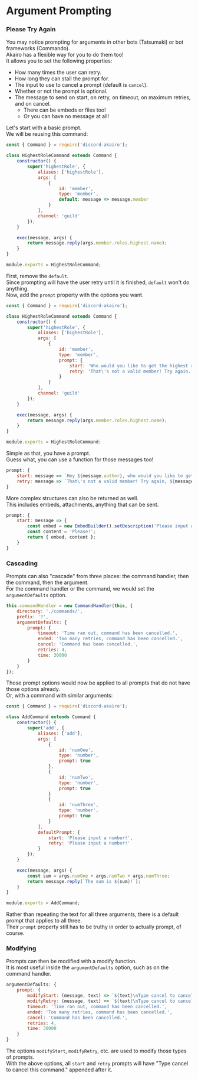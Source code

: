 # Argument Prompting

### Please Try Again

You may notice prompting for arguments in other bots (Tatsumaki) or bot frameworks (Commando).  
Akairo has a flexible way for you to do them too!  
It allows you to set the following properties:  

- How many times the user can retry.
- How long they can stall the prompt for.
- The input to use to cancel a prompt (default is `cancel`).
- Whether or not the prompt is optional.
- The message to send on start, on retry, on timeout, on maximum retries, and on cancel.
    - There can be embeds or files too!
    - Or you can have no message at all!

Let's start with a basic prompt.  
We will be reusing this command:  

```js
const { Command } = require('discord-akairo');

class HighestRoleCommand extends Command {
    constructor() {
        super('highestRole', {
            aliases: ['highestRole'],
            args: [
                {
                    id: 'member',
                    type: 'member',
                    default: message => message.member
                }
            ],
            channel: 'guild'
        });
    }

    exec(message, args) {
        return message.reply(args.member.roles.highest.name);
    }
}

module.exports = HighestRoleCommand;
```

First, remove the `default`.  
Since prompting will have the user retry until it is finished, `default` won't do anything.  
Now, add the `prompt` property with the options you want.  

```js
const { Command } = require('discord-akairo');

class HighestRoleCommand extends Command {
    constructor() {
        super('highestRole', {
            aliases: ['highestRole'],
            args: [
                {
                    id: 'member',
                    type: 'member',
                    prompt: {
                        start: 'Who would you like to get the highest role of?',
                        retry: 'That\'s not a valid member! Try again.'
                    }
                }
            ],
            channel: 'guild'
        });
    }

    exec(message, args) {
        return message.reply(args.member.roles.highest.name);
    }
}

module.exports = HighestRoleCommand;
```

Simple as that, you have a prompt.  
Guess what, you can use a function for those messages too!  

```js
prompt: {
    start: message => `Hey ${message.author}, who would you like to get the highest role of?`,
    retry: message => `That\'s not a valid member! Try again, ${message.author}.`
}
```

More complex structures can also be returned as well.  
This includes embeds, attachments, anything that can be sent.  

```js
prompt: {
    start: message => {
        const embed = new EmbedBuilder().setDescription('Please input a member!');
        const content = 'Please!';
        return { embed, content };
    }
}
```

### Cascading

Prompts can also "cascade" from three places: the command handler, then the command, then the argument.  
For the command handler or the command, we would set the `argumentDefaults` option.  

```js
this.commandHandler = new CommandHandler(this, {
    directory: './commands/',
    prefix: '?',
    argumentDefaults: {
        prompt: {
            timeout: 'Time ran out, command has been cancelled.',
            ended: 'Too many retries, command has been cancelled.',
            cancel: 'Command has been cancelled.',
            retries: 4,
            time: 30000
        }
    }
});
```

Those prompt options would now be applied to all prompts that do not have those options already.  
Or, with a command with similar arguments:  

```js
const { Command } = require('discord-akairo');

class AddCommand extends Command {
    constructor() {
        super('add', {
            aliases: ['add'],
            args: [
                {
                    id: 'numOne',
                    type: 'number',
                    prompt: true
                },
                {
                    id: 'numTwo',
                    type: 'number',
                    prompt: true
                }
                {
                    id: 'numThree',
                    type: 'number',
                    prompt: true
                }
            ],
            defaultPrompt: {
                start: 'Please input a number!',
                retry: 'Please input a number!'
            }
        });
    }

    exec(message, args) {
        const sum = args.numOne + args.numTwo + args.numThree;
        return message.reply(`The sum is ${sum}!`);
    }
}

module.exports = AddCommand;
```

Rather than repeating the text for all three arguments, there is a default prompt that applies to all three.  
Their `prompt` property still has to be truthy in order to actually prompt, of course.  

### Modifying

Prompts can then be modified with a modify function.  
It is most useful inside the `argumentDefaults` option, such as on the command handler.  

```js
argumentDefaults: {
    prompt: {
        modifyStart: (message, text) => `${text}\nType cancel to cancel this command.`,
        modifyRetry: (message, text) => `${text}\nType cancel to cancel this command.`,
        timeout: 'Time ran out, command has been cancelled.',
        ended: 'Too many retries, command has been cancelled.',
        cancel: 'Command has been cancelled.',
        retries: 4,
        time: 30000
    }
}
```

The options `modifyStart`, `modifyRetry`, etc. are used to modify those types of prompts.  
With the above options, all `start` and `retry` prompts will have "Type cancel to cancel this command." appended after it.  
